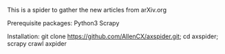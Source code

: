 This is a spider to gather the new articles from arXiv.org

Prerequisite packages:
  Python3
  Scrapy
  
Installation:
  git clone https://github.com/AllenCX/axspider.git; cd axspider; scrapy crawl axpider
